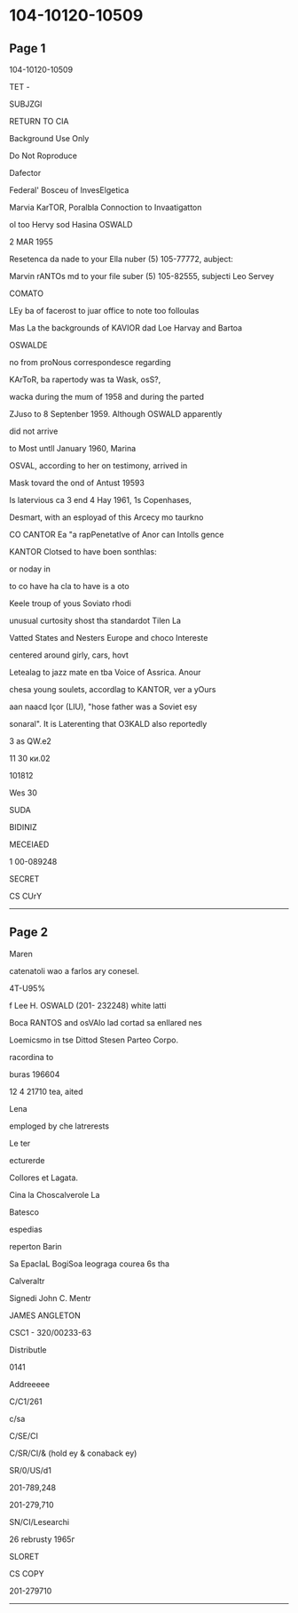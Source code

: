 # 104-10120-10509

## Page 1

104-10120-10509

TET -

SUBJZGI

RETURN TO CIA

Background Use Only

Do Not Roproduce

Dafector

Federal' Bosceu of InvesElgetica

Marvia KarTOR, Poralbla Connoction to Invaatigatton

ol too Hervy sod Hasina OSWALD

2 MAR 1955

Resetenca da nade to your Ella nuber (5) 105-77772, aubject:

Marvin rANTOs md to your file suber (5) 105-82555, subjecti Leo Servey

COMATO

LEy ba of facerost to juar office to note too folloulas

Mas La the backgrounds of KAVIOR dad Loe Harvay and Bartoa

OSWALDE

no from proNous correspondesce regarding

KArToR, ba rapertody was ta Wask, osS?,

wacka during the mum of 1958 and during the parted

ZJuso to 8 Septenber 1959. Although OSWALD apparently

did not arrive

to Most untll January 1960, Marina

OSVAL, according to her on testimony, arrived in

Mask tovard the ond of Antust 19593

Is latervious ca 3 end 4 Hay 1961, 1s Copenhases,

Desmart, with an esployad of this Arcecy mo taurkno

CO CANTOR Ea "a rapPenetatIve of Anor can Intolls gence

KANTOR Clotsed to have boen sonthlas:

or noday in

to co have ha cla to have is a oto

Keele troup of yous Soviato rhodi

unusual curtosity shost tha standardot Tilen La

Vatted States and Nesters Europe and choco Intereste

centered around girly, cars, hovt

Letealag to jazz mate en tba Voice of Assrica. Anour

chesa young soulets, accordlag to KANTOR, ver a yOurs

aan naacd Içor (LIU), "hose father was a Soviet esy

sonaral". It is Laterenting that O3KALD also reportedly

3 as QW.e2

11 30 ки.02

101812

Wes 30

SUDA

BIDINIZ

MECEIAED

1 00-089248

SECRET

CS CUrY

---

## Page 2

Maren

catenatoli wao a farlos ary conesel.

4T-U95%

f Lee H. OSWALD (201- 232248) white latti

Boca RANTOS and osVAlo lad cortad sa enllared nes

Loemicsmo in tse Dittod Stesen Parteo Corpo.

racordina to

buras 196604

12 4 21710 tea, aited

Lena

emploged by che latrerests

Le ter

ecturerde

Collores et Lagata.

Cina la Choscalverole La

Batesco

espedias

reperton Barin

Sa EpacIaL BogiSoa leograga courea 6s tha

Calveraltr

Signedi John C. Mentr

JAMES ANGLETON

CSC1 - 320/00233-63

Distributle

0141

Addreeeee

C/C1/261

c/sa

C/SE/CI

C/SR/CI/& (hold ey & conaback ey)

SR/0/US/d1

201-789,248

201-279,710

SN/CI/Lesearchi

26 rebrusty 1965г

SLORET

CS COPY

201-279710

---

